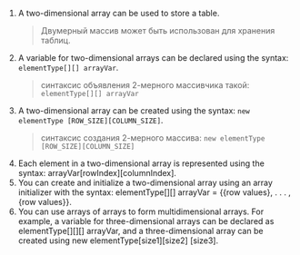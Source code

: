 1. A two-dimensional array can be used to store a table.
   > Двумерный массив может быть использован для хранения таблиц.
   > 
3. A variable for two-dimensional arrays can be declared using the syntax: `elementType[][] arrayVar`.
   > синтаксис объявления 2-мерного массивчика такой: `elementType[][] arrayVar`
   > 
5. A two-dimensional array can be created using the syntax: `new elementType [ROW_SIZE][COLUMN_SIZE]`.
   > синтаксис создания 2-мерного массива: `new elementType [ROW_SIZE][COLUMN_SIZE]`
   >
7. Each element in a two-dimensional array is represented using the syntax:
arrayVar[rowIndex][columnIndex].
8. You can create and initialize a two-dimensional array using an array initializer with the
syntax: elementType[][] arrayVar = {{row values}, . . . , {row values}}.
9. You can use arrays of arrays to form multidimensional arrays. For example, a variable
for three-dimensional arrays can be declared as elementType[][][] arrayVar, and
a three-dimensional array can be created using new elementType[size1][size2]
[size3].
